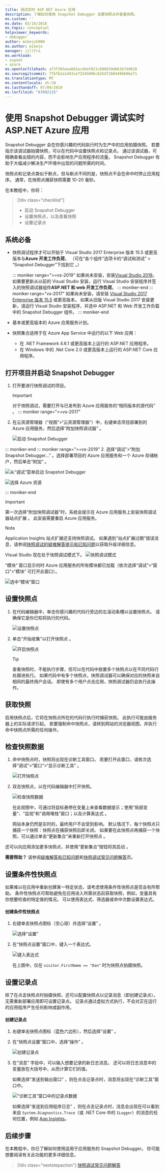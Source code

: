 ```yaml
---
title: 调试实时 ASP.NET Azure 应用
description: 了解如何使用 Snapshot Debugger 设置快照点并查看快照。
ms.custom: ''
ms.date: 03/16/2018
ms.topic: conceptual
helpviewer_keywords:
- debugger
author: mikejo5000
ms.author: mikejo
manager: jillfra
ms.workload:
- aspnet
- azure
ms.openlocfilehash: af3f393aea8d1ecddaf021c896839d663b7d4028
ms.sourcegitcommit: 7fbfb2a1d43ce72545096c635df2b04496b0be71
ms.translationtype: MT
ms.contentlocale: zh-CN
ms.lasthandoff: 07/09/2019
ms.locfileid: "67692115"
---
```

# <a name="debug-live-aspnet-azure-apps-using-the-snapshot-debugger"></a>使用 Snapshot Debugger 调试实时 ASP.NET Azure 应用

Snapshot Debugger 会在你感兴趣的代码执行时为生产中的应用拍摄快照。 若要指示该调试器拍摄快照，可以在代码中设置快照点和记录点。 通过该调试器，可精确查看出错的内容，而不会影响生产应用程序的流量。 Snapshot Debugger 有助于大幅减少解决生产环境中出现的问题所需的时间。

快照点和记录点类似于断点，但与断点不同的是，快照点不会在命中时停止应用程序。 通常，在快照点捕获快照需要 10-20 毫秒。

在本教程中，你将：

> [!div class="checklist"]
> * 启动 Snapshot Debugger
> * 设置快照点，以及查看快照
> * 设置记录点

## <a name="prerequisites"></a>系统必备

* 快照调试程序才可以开始于 Visual Studio 2017 Enterprise 版本 15.5 或更高版本与**Azure 开发工作负荷**。 （可在“各个组件”选项卡的“调试和测试” > “Snapshot Debugger”下找到它    。）

    ::: moniker range=">=vs-2019"
    如果尚未安装，安装[Visual Studio 2019](https://visualstudio.microsoft.com/downloads/?utm_medium=microsoft&utm_source=docs.microsoft.com&utm_campaign=inline+link&utm_content=download+vs2019)。 如果要更新从以前的 Visual Studio 安装，运行 Visual Studio 安装程序并签入的快照调试器组件**ASP.NET 和 web 开发工作负荷**。
    ::: moniker-end
    ::: moniker range="vs-2017"
    如果尚未安装，请安装 [Visual Studio 2017 Enterprise 版本 15.5](https://visualstudio.microsoft.com/vs/older-downloads/?utm_medium=microsoft&utm_source=docs.microsoft.com&utm_campaign=vs+2017+download) 或更高版本。 如果从旧版 Visual Studio 2017 安装更新，请运行 Visual Studio 安装程序，并选中 ASP.NET 和 Web 开发工作负载  中的 Snapshot Debugger 组件。
    ::: moniker-end

* 基本或更高版本的 Azure 应用服务计划。

* 快照集合适用于在 Azure App Service 中运行的以下 Web 应用：
  * 在 .NET Framework 4.6.1 或更高版本上运行的 ASP.NET 应用程序。
  * 在 Windows 中的 .Net Core 2.0 或更高版本上运行的 ASP.NET Core 应用程序。

## <a name="open-your-project-and-start-the-snapshot-debugger"></a>打开项目并启动 Snapshot Debugger

1. 打开要进行快照调试的项目。

    > [!IMPORTANT]
    > 对于快照调试，需要打开与已发布到 Azure 应用服务的“相同版本的源代码”  。
::: moniker range="<=vs-2017"

2. 在云资源管理器（“视图”>“云资源管理器”）中，右键单击项目部署到的 Azure 应用服务，然后选择“附加快照调试器”   。

   ![启动 Snapshot Debugger](../debugger/media/snapshot-launch.png)

::: moniker-end
::: moniker range=">=vs-2019"
2. 选择“调试”>“附加 Snapshot Debugger...”  。选择部署项目的 Azure 应用服务和一个 Azure 存储帐户，然后单击“附加”  。

   ![从“调试”菜单启动 Snapshot Debugger](../debugger/media/snapshot-debug-menu-attach.png)

   ![选择 Azure 资源](../debugger/media/snapshot-select-azure-resource-appservices.png)

::: moniker-end

   > [!IMPORTANT]
   > 第一次选择“附加快照调试器”时，系统会提示在 Azure 应用服务上安装快照调试器站点扩展  。 此安装需要重启 Azure 应用服务。

   > [!NOTE]
   > Application Insights 站点扩展还支持快照调试。 如果遇到“站点扩展过期”错误消息，请参阅[快照调试的疑难解答提示和已知问题](../debugger/debug-live-azure-apps-troubleshooting.md)以获取升级详细信息。

   Visual Studio 现在处于快照调试模式下。
   ![快照调试模式](../debugger/media/snapshot-message.png)

   “模块”  窗口显示何时 Azure 应用服务的所有模块都已加载（依次选择“调试”>“窗口”>“模块”  可打开此窗口）。

   ![选中“模块”窗口](../debugger/media/snapshot-modules.png)

## <a name="set-a-snappoint"></a>设置快照点

1. 在代码编辑器中，单击你感兴趣的代码行旁边的左滚动条槽以设置快照点。 请确保它是你已知将执行的代码。

   ![设置快照点](../debugger/media/snapshot-set-snappoint.png)

2. 单击“开始收集”以打开快照点  。

   ![开启快照点](../debugger/media/snapshot-start-collection.png)

    > [!TIP]
    > 查看快照时，不能执行步骤，但可以在代码中放置多个快照点以在不同代码行处跟进执行。 如果代码中有多个快照点，快照调试器可以确保对应的快照来自相同的最终用户会话。 即使有多个用户点击应用，快照调试器仍会执行此操作。

## <a name="take-a-snapshot"></a>获取快照

启用快照点后，它将在快照点所在的代码行执行时捕获快照。 此执行可能由服务器上的实际请求引起。 若要强制命中快照点，请转到网站的浏览器视图，并执行命中快照点所需的任何操作。

## <a name="inspect-snapshot-data"></a>检查快照数据

1. 命中快照点时，快照将出现在诊断工具窗口。 若要打开此窗口，请依次选择“调试”>“窗口”>“显示诊断工具”  。

   ![打开快照点](../debugger/media/snapshot-diagsession-window.png)

1. 双击快照点，以在代码编辑器中打开快照。

   ![检查快照数据](../debugger/media/snapshot-inspect-data.png)

   在此视图中，可通过将鼠标悬停在变量上来查看数据提示；使用“局部变量”、“监视”和“调用堆栈”窗口；以及计算表达式    。

    网站本身仍然是实时的，最终用户不会受到影响。 默认情况下，每个快照点只捕获一个快照：快照点在捕获快照后即关闭。 如果要在此快照点再捕获一个快照，可以通过单击“更新集合”来重新打开快照点  。

还可以向应用添加更多快照点，并使用“更新集合”按钮将其启动  。

**需要帮助？** 请参阅[疑难解答和已知问题](../debugger/debug-live-azure-apps-troubleshooting.md)和[快照调试常见问题解答](../debugger/debug-live-azure-apps-faq.md)页。

## <a name="set-a-conditional-snappoint"></a>设置条件性快照点

如果难以在应用中重新创建某一特定状态，请考虑使用条件性快照点是否会有所帮助。 条件性快照点可帮助避免在应用进入所需状态前获取快照，例如，变量具有你想要检查的特定值的情况。 可以使用表达式、筛选器或命中次数设置表达式。

#### <a name="to-create-a-conditional-snappoint"></a>创建条件性快照点

1. 右键单击快照点图标（空心球）并选择“设置”  。

   ![选择“设置”](../debugger/media/snapshot-snappoint-settings.png)

1. 在“快照点设置”窗口中，键入一个表达式。

   ![键入表达式](../debugger/media/snapshot-snappoint-conditions.png)

   在上图中，仅在 `visitor.FirstName == "Dan"` 时为快照点拍摄快照。

## <a name="set-a-logpoint"></a>设置记录点

除了在点击快照点时拍摄快照，还可以配置快照点以记录消息（即创建记录点）。 无需重新部署应用即可设置记录点。 记录点通过虚拟方式执行，不会对正在运行的应用程序产生任何影响或副作用。

#### <a name="to-create-a-logpoint"></a>创建记录点

1. 右键单击快照点图标（蓝色六边形），然后选择“设置”  。

1. 在“快照点设置”窗口中，选择“操作”  。

    ![创建记录点](../debugger/media/snapshot-logpoint.png)

1. 在“消息”  字段中，可以输入想要记录的新日志消息。 还可以将日志消息中的变量放在大括号中，从而计算它们的值。

    如果选择“发送到输出窗口”  ，则在点击记录点时，消息将出现在“诊断工具”窗口中。

    ![“诊断工具”窗口中的记录点数据](../debugger/media/snapshot-logpoint-output.png)

    如果选择“发送到应用程序日志”  ，则在点击记录点时，消息会出现在可以看到来自 `System.Diagnostics.Trace`（或 .NET Core 中的 `ILogger`）的消息的任何位置，例如 [App Insights](/azure/application-insights/app-insights-asp-net-trace-logs)。

## <a name="next-steps"></a>后续步骤

在本教程中，你已了解如何使用适用于应用服务的 Snapshot Debugger。 你可能想要阅读有关此功能的更多详细信息。

> [!div class="nextstepaction"]
> [快照调试常见问题解答](../debugger/debug-live-azure-apps-faq.md)